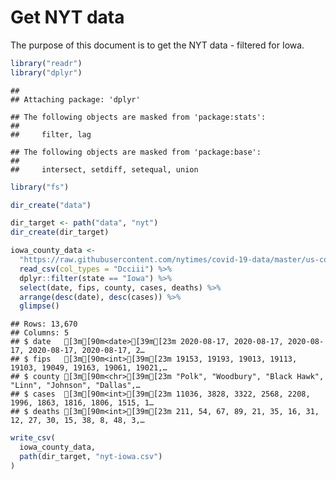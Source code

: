 Get NYT data
================

The purpose of this document is to get the NYT data - filtered for Iowa.

``` r
library("readr")
library("dplyr")
```

    ## 
    ## Attaching package: 'dplyr'

    ## The following objects are masked from 'package:stats':
    ## 
    ##     filter, lag

    ## The following objects are masked from 'package:base':
    ## 
    ##     intersect, setdiff, setequal, union

``` r
library("fs")
```

``` r
dir_create("data")

dir_target <- path("data", "nyt")
dir_create(dir_target)
```

``` r
iowa_county_data <- 
  "https://raw.githubusercontent.com/nytimes/covid-19-data/master/us-counties.csv" %>%
  read_csv(col_types = "Dcciii") %>%
  dplyr::filter(state == "Iowa") %>%
  select(date, fips, county, cases, deaths) %>%
  arrange(desc(date), desc(cases)) %>%
  glimpse()
```

    ## Rows: 13,670
    ## Columns: 5
    ## $ date   [3m[90m<date>[39m[23m 2020-08-17, 2020-08-17, 2020-08-17, 2020-08-17, 2020-08-17, 2…
    ## $ fips   [3m[90m<int>[39m[23m 19153, 19193, 19013, 19113, 19103, 19049, 19163, 19061, 19021,…
    ## $ county [3m[90m<chr>[39m[23m "Polk", "Woodbury", "Black Hawk", "Linn", "Johnson", "Dallas",…
    ## $ cases  [3m[90m<int>[39m[23m 11036, 3828, 3322, 2568, 2208, 1996, 1863, 1816, 1806, 1515, 1…
    ## $ deaths [3m[90m<int>[39m[23m 211, 54, 67, 89, 21, 35, 16, 31, 12, 27, 30, 15, 38, 8, 48, 3,…

``` r
write_csv(
  iowa_county_data,
  path(dir_target, "nyt-iowa.csv")
)
```

